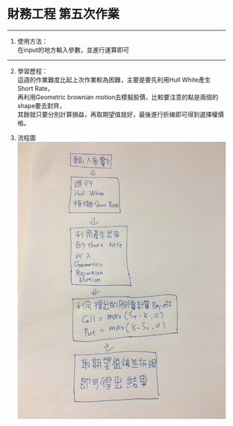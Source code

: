 # 財務工程 第五次作業
---
1.  使用方法：  
在input的地方輸入參數，並進行運算即可  

---
2.  學習歷程：  
這週的作業難度比起上次作業較為困難，主要是要先利用Hull White產生Short Rate，   
再利用Geometric brownian motion去模擬股價，比較要注意的點是兩個的shape要去對齊，   
其餘就只要分別計算損益，再取期望值就好，最後進行折線即可得到選擇權價格。

3.  流程圖
![流程表](HW5流程圖.JPG)
